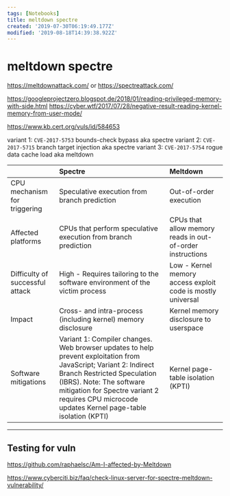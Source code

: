 ```yaml
---
tags: [Notebooks]
title: meltdown spectre
created: '2019-07-30T06:19:49.177Z'
modified: '2019-08-18T14:39:38.922Z'
---
```


# meltdown spectre

https://meltdownattack.com/ or https://spectreattack.com/

https://googleprojectzero.blogspot.de/2018/01/reading-privileged-memory-with-side.html
https://cyber.wtf/2017/07/28/negative-result-reading-kernel-memory-from-user-mode/

https://www.kb.cert.org/vuls/id/584653


variant 1: `CVE-2017-5753` bounds-check bypass aka spectre 
variant 2: `CVE-2017-5715` branch target injection aka spectre 
variant 3: `CVE-2017-5754` rogue data cache load aka meltdown

| |Spectre|Meltdown|
|:--|:--|:--|
|CPU mechanism for triggering|Speculative execution from branch prediction|Out-of-order execution|
|Affected platforms|CPUs that perform speculative execution from branch prediction|CPUs that allow memory reads in out-of-order instructions|
|Difficulty of successful attack|High - Requires tailoring to the software environment of the victim process|Low - Kernel memory access exploit code is mostly universal|
|Impact|Cross- and intra-process (including kernel) memory disclosure|Kernel memory disclosure to userspace|
|Software mitigations|Variant 1: Compiler changes. Web browser updates to help prevent exploitation from JavaScript; Variant 2: Indirect Branch Restricted Speculation (IBRS). Note: The software mitigation for Spectre variant 2 requires CPU microcode updates	Kernel page-table isolation (KPTI)|Kernel page-table isolation (KPTI)|


---
## Testing for vuln

https://github.com/raphaelsc/Am-I-affected-by-Meltdown

https://www.cyberciti.biz/faq/check-linux-server-for-spectre-meltdown-vulnerability/
